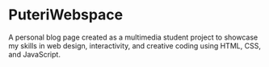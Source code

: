 # PuteriWebspace
A personal blog page created as a multimedia student project to showcase my skills in web design, interactivity, and creative coding using HTML, CSS, and JavaScript.
